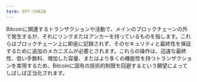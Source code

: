 ```yaml
---
term: OFF-CHAIN
---
```


Bitcoinに関連するトランザクションや活動で、メインのブロックチェーンの外で発生するが、それにリンクまたはアンカーを持っているものを指します。これらはブロックチェーン上に即座に記録されず、そのセキュリティと最終性を保証するために追加のメカニズムが必要とされます。これらの操作は、迅速な最終性、低い手数料、増加した容量、またはより多くの機能性を持つトランザクションを実現するため、Bitcoinに固有の技術的制限を回避するという願望によってしばしば正当化されます。
